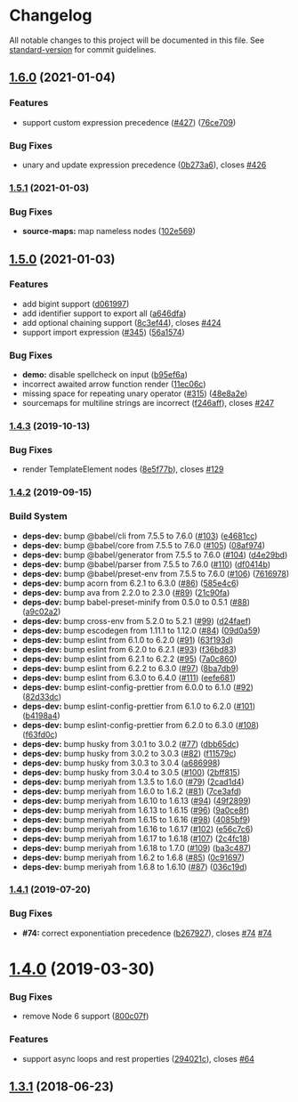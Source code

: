 # Changelog

All notable changes to this project will be documented in this file. See [standard-version](https://github.com/conventional-changelog/standard-version) for commit guidelines.

## [1.6.0](https://github.com/davidbonnet/astring/compare/v1.5.1...v1.6.0) (2021-01-04)


### Features

* support custom expression precedence ([#427](https://github.com/davidbonnet/astring/issues/427)) ([76ce709](https://github.com/davidbonnet/astring/commit/76ce7099c4ba391ef130ea6010bcce6ae7392cf4))


### Bug Fixes

* unary and update expression precedence ([0b273a6](https://github.com/davidbonnet/astring/commit/0b273a6cfe7c7672de4cf1bd00f423358d0729f4)), closes [#426](https://github.com/davidbonnet/astring/issues/426)

### [1.5.1](https://github.com/davidbonnet/astring/compare/v1.5.0...v1.5.1) (2021-01-03)


### Bug Fixes

* **source-maps:** map nameless nodes ([102e569](https://github.com/davidbonnet/astring/commit/102e5696482d42f5dcccdb2ce088f7361c7dee94))

## [1.5.0](https://github.com/davidbonnet/astring/compare/v1.4.3...v1.5.0) (2021-01-03)


### Features

* add bigint support ([d061997](https://github.com/davidbonnet/astring/commit/d061997b03095bbd864889dd04b6442fae6363ce))
* add identifier support to export all ([a646dfa](https://github.com/davidbonnet/astring/commit/a646dfa9a6d093111f934b306d37ad61cf32fd9b))
* add optional chaining support ([8c3ef44](https://github.com/davidbonnet/astring/commit/8c3ef44ae6d273562f6e03cb890726d2cc02f9b2)), closes [#424](https://github.com/davidbonnet/astring/issues/424)
* support import expression ([#345](https://github.com/davidbonnet/astring/issues/345)) ([56a1574](https://github.com/davidbonnet/astring/commit/56a1574774533764644107a61bf0acc0d1c7d209))


### Bug Fixes

* **demo:** disable spellcheck on input ([b95ef6a](https://github.com/davidbonnet/astring/commit/b95ef6a4a179b031beba27387dd1bba935b2ce72))
* incorrect awaited arrow function render ([11ec06c](https://github.com/davidbonnet/astring/commit/11ec06cd092cabc1a82ccd8b74c8219fcf98dcb7))
* missing space for repeating unary operator ([#315](https://github.com/davidbonnet/astring/issues/315)) ([48e8a2e](https://github.com/davidbonnet/astring/commit/48e8a2e157858df4e1765cc2db9148b5b708216d))
* sourcemaps for multiline strings are incorrect ([f246aff](https://github.com/davidbonnet/astring/commit/f246affc88b57455bc9eaa7f306fc9d2b6fd645f)), closes [#247](https://github.com/davidbonnet/astring/issues/247)

### [1.4.3](https://github.com/davidbonnet/astring/compare/v1.4.2...v1.4.3) (2019-10-13)


### Bug Fixes

* render TemplateElement nodes ([8e5f77b](https://github.com/davidbonnet/astring/commit/8e5f77b)), closes [#129](https://github.com/davidbonnet/astring/issues/129)

### [1.4.2](https://github.com/davidbonnet/astring/compare/v1.4.1...v1.4.2) (2019-09-15)


### Build System

* **deps-dev:** bump @babel/cli from 7.5.5 to 7.6.0 ([#103](https://github.com/davidbonnet/astring/issues/103)) ([e4681cc](https://github.com/davidbonnet/astring/commit/e4681cc))
* **deps-dev:** bump @babel/core from 7.5.5 to 7.6.0 ([#105](https://github.com/davidbonnet/astring/issues/105)) ([08af974](https://github.com/davidbonnet/astring/commit/08af974))
* **deps-dev:** bump @babel/generator from 7.5.5 to 7.6.0 ([#104](https://github.com/davidbonnet/astring/issues/104)) ([d4e29bd](https://github.com/davidbonnet/astring/commit/d4e29bd))
* **deps-dev:** bump @babel/parser from 7.5.5 to 7.6.0 ([#110](https://github.com/davidbonnet/astring/issues/110)) ([df0414b](https://github.com/davidbonnet/astring/commit/df0414b))
* **deps-dev:** bump @babel/preset-env from 7.5.5 to 7.6.0 ([#106](https://github.com/davidbonnet/astring/issues/106)) ([7616978](https://github.com/davidbonnet/astring/commit/7616978))
* **deps-dev:** bump acorn from 6.2.1 to 6.3.0 ([#86](https://github.com/davidbonnet/astring/issues/86)) ([585e4c6](https://github.com/davidbonnet/astring/commit/585e4c6))
* **deps-dev:** bump ava from 2.2.0 to 2.3.0 ([#89](https://github.com/davidbonnet/astring/issues/89)) ([21c90fa](https://github.com/davidbonnet/astring/commit/21c90fa))
* **deps-dev:** bump babel-preset-minify from 0.5.0 to 0.5.1 ([#88](https://github.com/davidbonnet/astring/issues/88)) ([a9c02a2](https://github.com/davidbonnet/astring/commit/a9c02a2))
* **deps-dev:** bump cross-env from 5.2.0 to 5.2.1 ([#99](https://github.com/davidbonnet/astring/issues/99)) ([d24faef](https://github.com/davidbonnet/astring/commit/d24faef))
* **deps-dev:** bump escodegen from 1.11.1 to 1.12.0 ([#84](https://github.com/davidbonnet/astring/issues/84)) ([09d0a59](https://github.com/davidbonnet/astring/commit/09d0a59))
* **deps-dev:** bump eslint from 6.1.0 to 6.2.0 ([#91](https://github.com/davidbonnet/astring/issues/91)) ([63f193d](https://github.com/davidbonnet/astring/commit/63f193d))
* **deps-dev:** bump eslint from 6.2.0 to 6.2.1 ([#93](https://github.com/davidbonnet/astring/issues/93)) ([f36bd83](https://github.com/davidbonnet/astring/commit/f36bd83))
* **deps-dev:** bump eslint from 6.2.1 to 6.2.2 ([#95](https://github.com/davidbonnet/astring/issues/95)) ([7a0c860](https://github.com/davidbonnet/astring/commit/7a0c860))
* **deps-dev:** bump eslint from 6.2.2 to 6.3.0 ([#97](https://github.com/davidbonnet/astring/issues/97)) ([8ba7db9](https://github.com/davidbonnet/astring/commit/8ba7db9))
* **deps-dev:** bump eslint from 6.3.0 to 6.4.0 ([#111](https://github.com/davidbonnet/astring/issues/111)) ([eefe681](https://github.com/davidbonnet/astring/commit/eefe681))
* **deps-dev:** bump eslint-config-prettier from 6.0.0 to 6.1.0 ([#92](https://github.com/davidbonnet/astring/issues/92)) ([82d33dc](https://github.com/davidbonnet/astring/commit/82d33dc))
* **deps-dev:** bump eslint-config-prettier from 6.1.0 to 6.2.0 ([#101](https://github.com/davidbonnet/astring/issues/101)) ([b4198a4](https://github.com/davidbonnet/astring/commit/b4198a4))
* **deps-dev:** bump eslint-config-prettier from 6.2.0 to 6.3.0 ([#108](https://github.com/davidbonnet/astring/issues/108)) ([f63fd0c](https://github.com/davidbonnet/astring/commit/f63fd0c))
* **deps-dev:** bump husky from 3.0.1 to 3.0.2 ([#77](https://github.com/davidbonnet/astring/issues/77)) ([dbb65dc](https://github.com/davidbonnet/astring/commit/dbb65dc))
* **deps-dev:** bump husky from 3.0.2 to 3.0.3 ([#82](https://github.com/davidbonnet/astring/issues/82)) ([f11579c](https://github.com/davidbonnet/astring/commit/f11579c))
* **deps-dev:** bump husky from 3.0.3 to 3.0.4 ([a686998](https://github.com/davidbonnet/astring/commit/a686998))
* **deps-dev:** bump husky from 3.0.4 to 3.0.5 ([#100](https://github.com/davidbonnet/astring/issues/100)) ([2bff815](https://github.com/davidbonnet/astring/commit/2bff815))
* **deps-dev:** bump meriyah from 1.3.5 to 1.6.0 ([#79](https://github.com/davidbonnet/astring/issues/79)) ([2cad1d4](https://github.com/davidbonnet/astring/commit/2cad1d4))
* **deps-dev:** bump meriyah from 1.6.0 to 1.6.2 ([#81](https://github.com/davidbonnet/astring/issues/81)) ([7ce3afd](https://github.com/davidbonnet/astring/commit/7ce3afd))
* **deps-dev:** bump meriyah from 1.6.10 to 1.6.13 ([#94](https://github.com/davidbonnet/astring/issues/94)) ([49f2899](https://github.com/davidbonnet/astring/commit/49f2899))
* **deps-dev:** bump meriyah from 1.6.13 to 1.6.15 ([#96](https://github.com/davidbonnet/astring/issues/96)) ([9a0ce8f](https://github.com/davidbonnet/astring/commit/9a0ce8f))
* **deps-dev:** bump meriyah from 1.6.15 to 1.6.16 ([#98](https://github.com/davidbonnet/astring/issues/98)) ([4085bf9](https://github.com/davidbonnet/astring/commit/4085bf9))
* **deps-dev:** bump meriyah from 1.6.16 to 1.6.17 ([#102](https://github.com/davidbonnet/astring/issues/102)) ([e56c7c6](https://github.com/davidbonnet/astring/commit/e56c7c6))
* **deps-dev:** bump meriyah from 1.6.17 to 1.6.18 ([#107](https://github.com/davidbonnet/astring/issues/107)) ([2c4fc18](https://github.com/davidbonnet/astring/commit/2c4fc18))
* **deps-dev:** bump meriyah from 1.6.18 to 1.7.0 ([#109](https://github.com/davidbonnet/astring/issues/109)) ([ba3c487](https://github.com/davidbonnet/astring/commit/ba3c487))
* **deps-dev:** bump meriyah from 1.6.2 to 1.6.8 ([#85](https://github.com/davidbonnet/astring/issues/85)) ([0c91697](https://github.com/davidbonnet/astring/commit/0c91697))
* **deps-dev:** bump meriyah from 1.6.8 to 1.6.10 ([#87](https://github.com/davidbonnet/astring/issues/87)) ([036c19d](https://github.com/davidbonnet/astring/commit/036c19d))



### [1.4.1](https://github.com/davidbonnet/astring/compare/v1.4.0...v1.4.1) (2019-07-20)


### Bug Fixes

* **#74:** correct exponentiation precedence ([b267927](https://github.com/davidbonnet/astring/commit/b267927)), closes [#74](https://github.com/davidbonnet/astring/issues/74) [#74](https://github.com/davidbonnet/astring/issues/74)



<a name="1.4.0"></a>
# [1.4.0](https://github.com/davidbonnet/astring/compare/v1.3.1...v1.4.0) (2019-03-30)


### Bug Fixes

* remove Node 6 support ([800c07f](https://github.com/davidbonnet/astring/commit/800c07f))


### Features

* support async loops and rest properties ([294021c](https://github.com/davidbonnet/astring/commit/294021c)), closes [#64](https://github.com/davidbonnet/astring/issues/64)



<a name="1.3.1"></a>
## [1.3.1](https://github.com/davidbonnet/astring/compare/v1.3.0...v1.3.1) (2018-06-23)
